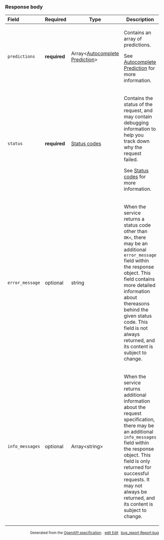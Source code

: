 <!--- This is a generated file, do not edit! -->
<!--- [START maps_http_schema_placesqueryautocompleteresponse] -->
<h3 class="schema-object" id="PlacesQueryAutocompleteResponse">Response body</h3>

| Field           | Required     | Type                                                                                           | Description                                                                                                                                                                                                                                                                                                                                                                                  |
| :-------------- | ------------ | ---------------------------------------------------------------------------------------------- | -------------------------------------------------------------------------------------------------------------------------------------------------------------------------------------------------------------------------------------------------------------------------------------------------------------------------------------------------------------------------------------------- |
| `predictions`   | **required** | Array&lt;[Autocomplete Prediction](#PlaceAutocompletePrediction "Autocomplete Prediction")&gt; | <div class="ref-property-description"><p>Contains an array of predictions.</p><p>See <a href="#PlaceAutocompletePrediction">Autocomplete Prediction</a> for more information.</div>                                                                                                                                                                                                          |
| `status`        | **required** | [Status codes](#PlacesAutocompleteStatus "Status codes")                                       | <div class="ref-property-description"><p>Contains the status of the request, and may contain debugging information to help you track down why the request failed.</p><p>See <a href="#PlacesAutocompleteStatus">Status codes</a> for more information.</div>                                                                                                                                 |
| `error_message` | optional     | string                                                                                         | <div class="nonref-property-description"><p>When the service returns a status code other than <code>OK&#x3C;</code>, there may be an additional <code>error_message</code> field within the response object. This field contains more detailed information about thereasons behind the given status code. This field is not always returned, and its content is subject to change.</p></div> |
| `info_messages` | optional     | Array&lt;string&gt;                                                                            | <div class="nonref-property-description"><p>When the service returns additional information about the request specification, there may be an additional <code>info_messages</code> field within the response object. This field is only returned for successful requests. It may not always be returned, and its content is subject to change.</p></div>                                     |

<p style="text-align: right; font-size: smaller;">Generated from the <a class="gc-analytics-event" data-category="GMP" data-label="openapi-github" href="https://github.com/googlemaps/openapi-specification" title="Google Maps Platform OpenAPI Specification" class="external">OpenAPI specification</a>.
<a class="gc-analytics-event" data-category="GMP" data-label="openapi-github" style="margin-left: 5px;" href="https://github.com/googlemaps/openapi-specification/blob/main/specification/schemas/PlacesQueryAutocompleteResponse.yml" title="Edit on GitHub"><span class="material-icons">edit</span> Edit</a>
<a class="gc-analytics-event" data-category="GMP" data-label="openapi-github" style="margin-left: 5px;" href="https://github.com/googlemaps/openapi-specification/issues/new?assignees=&labels=type%3A+bug%2C+triage+me&template=bug_report.md&title=[schemas] Bug - PlacesQueryAutocompleteResponse" title="File bug for schemas on GitHub"><span class="material-icons">bug_report</span> Report bug</a>
</p>

<!--- [END maps_http_schema_placesqueryautocompleteresponse] -->
